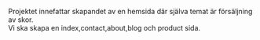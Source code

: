 Projektet innefattar skapandet av en hemsida där själva temat är försäljning av skor.  
Vi ska skapa en index,contact,about,blog och product sida.  
